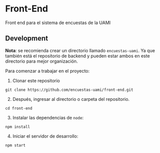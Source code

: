 # Front-End
Front end para el sistema de encuestas de la UAMI

## Development

**Nota**: se recomienda crear un directorio llamado `encuestas-uami`.
Ya que también está el repositorio de backend y pueden estar ambos en este directorio para mejor organización.

Para comenzar a trabajar en el proyecto:

1. Clonar este repositorio

```shell
git clone https://github.com/encuestas-uami/front-end.git
```

2. Después, ingresar al directorio o carpeta del repositorio.
  
```shell
cd front-end
```

3. Instalar las dependencias de `node`:

```shell
npm install
```

4. Iniciar el servidor de desarrollo:

```shell
npm start
```
